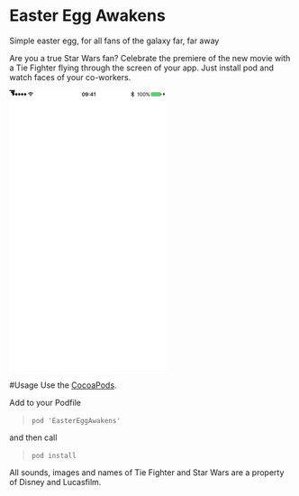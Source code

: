 # Easter Egg Awakens
Simple easter egg, for all fans of the galaxy far, far away

Are you a true Star Wars fan?  Celebrate the premiere of the new movie with a Tie Fighter flying through the screen of your app. Just  install pod and watch faces of your co-workers. 

<img src="https://raw.githubusercontent.com/MaciejGad/EasterEggAwakens/master/TIE_fighter.gif" width="280">

#Usage
Use the [CocoaPods](http://github.com/CocoaPods/CocoaPods).

Add to your Podfile
>`pod 'EasterEggAwakens'`

and then call

>`pod install`

All sounds, images and names of Tie Fighter and Star Wars are a property of Disney and Lucasfilm.
